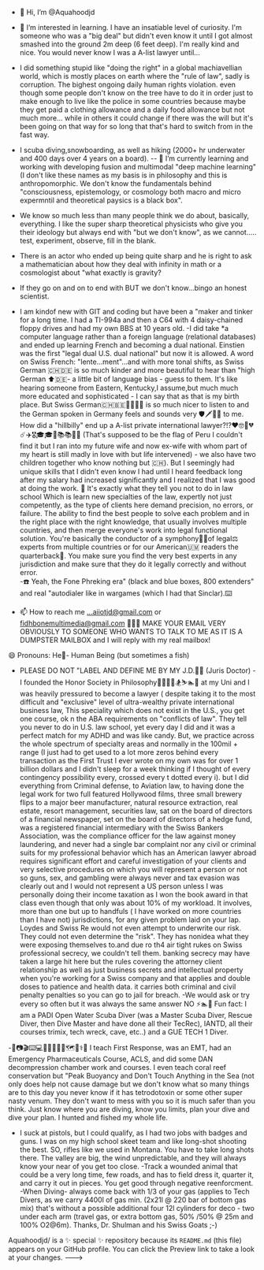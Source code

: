   - 👋 Hi, I’m @Aquahoodjd
- 👀 I’m interested in learning. I have an insatiable level of curiosity. I'm someone who was a "big deal" but didn't even know it until I got almost smashed into the ground 2m deep (6 feet deep). I'm really kind and nice. You would never know I was a A-list lawyer until...
- I did something stupid like "doing the right" in a global machiavellian world, which is mostly places on earth where the "rule of law", sadly is corruption. The bighest ongoing daily human rights violation. even though some people don't know on the tree have to do it in order just to make enough to live like the police in some countries because maybe they get paid a clothing allowance and a daily food allowance but not much more... while in others it could change if there was the will but it's been going on that way for so long that that's hard to switch from in the fast way. 
- I scuba diving,snowboarding, as well as hiking (2000+ hr underwater and 400 days over 4 years on a board). 
-- 🌱 I’m currently learning and working with developing fusion and multimodal "deep machine learning" (I don't like these names as my basis is in philosophy and this is anthropomorphic. We don't know the fundamentals behind "consciousness, epistemology, or cosmology both macro and micro expermntil and theoretical paysics is a black box".
- We know so much less than many people think we do about, basically, everything. I like the super sharp theoretical physicists who give you their ideology but always end with "but we don't know", as we cannot..... test, experiment, observe, fill in the blank.

- There is an actor who ended up being quite sharp and he is right to ask a mathematician about how they deal with infinity in math or a cosmologist about "what exactly is gravity?
    
- If they go on and on to end with BUT we don't know...bingo an honest scientist.

- I am kindof new with GIT and coding but have been a "maker and tinker for a long time. I had a TI-994a and then a C64 with 4 daisy-chained floppy drives and had my own BBS at 10 years old.
-I did take *a computer language rather than a foreign language (relational databases) and ended up learning French and becoming a dual national. Einstien was the first "legal dual U.S. dual national" but now it is allowed.
A word on Swiss French: "lente...ment"...and with more tonal shifts, as Swiss German 🇨🇭🇩🇪 is so much kinder and more beautiful to hear than "high German ⬆️🇩🇪- a little bit of language bias - guess to them. It's like hearing someone from Eastern, Kentucky,I assume,but much much more educated and sophisticated - I can say that as that is my birth place. But Swiss German🇨🇭🇧🇪🎹🎷🎻🎷 is so much nicer to listen to and the German spoken in Germany feels and sounds very 🛡️🗡️📣📢  to me. How did a "hillbilly" end up a A-list private international lawyer?!?❤️🤓💯💔☄️✈️🎖️🎓🎓💼📚📚🇵🇪 (That's supposed to be the flag of Peru I couldn't find it but I ran into my future wife and now ex-wife with whom part of my heart is still madly in love with but life intervened) - we also have two children together who know nothing but 🇨🇭). But I seemingly had unique skills that I didn't even know I had until I heard feedback long after my salary had increased significantly and I realized that I was good at doing the work.
🚫 It's exactly what they tell you not to do in law school Which is learn new specialties of the law, expertly not just competently, as the type of clients here demand precision, no errors, or failure. The ability to  find the best people to solve each problem and in the right place with the right knowledge, that usually involves multiple countries, and then merge everyone's work into legal functional solution. You're basically the conductor of a symphony🎼🎶of legal⚖️ experts from multiple countries or for our American🇺🇲 readers the quarterback🏉. You make sure you find the very best experts in any jurisdiction and make sure that they do it legally correctly and without error.  
-☎️ Yeah, the Fone Phreking era" (black and blue boxes, 800 extenders" and  real "autodialer like in wargames  (which I had that Sinclar).⌨️
- 📫 How to reach me ...aiiotjd@gmail.com or fidhbonemultimedia@gmail.com
🛑🚧🚨 MAKE YOUR EMAIL VERY OBVIOUSLY TO SOMEONE WHO WANTS TO TALK TO ME AS IT IS A DUMPSTER MAILBOX and I will reply with my real mailbox!

😄 Pronouns: He🧑- Human Being (but sometimes a fish) 
-  PLEASE DO NOT "LABEL AND DEFINE ME BY MY J.D.🧑‍⚖️ (Juris Doctor) - I founded the Honor Society in Philosophy🧑‍💻🧑‍🎓🏂⛷️🏊🚣 at my Uni and I was heavily pressured to become a lawyer ( despite taking it to the most difficult and "exclusive" level of ultra-wealthy private international business law,
This speciality which does not exist in the U.S., you get one course, ok n the ABA requirements on "conflicts of law". They tell you never to do in U.S. law school, yet every day I did  and it was a perfect match for my ADHD and was like candy. But, we practice across the whole spectrum of specialty areas and normally in the 100mil + range (I just had to get used to a lot more zeros behind every transaction as the First Trust I ever wrote on my own was for over 1 billion dollars and I didn't sleep for a week thinking if I thought of every contingency possibility every, crossed every t dotted every i). but I did everything from Criminal defense, to Aviation law, to having done the legal work for two full featured Hollywood films, three small brewery flips to a major beer manufacturer, natural resource extraction, real estate, resort management, securities law, sat on the board of directors of a financial newspaper, set on the board of directors of a hedge fund, was a registered financial intermediary with the Swiss Bankers Association, was the compliance officer for the law against money laundering, and never had a single bar complaint nor any civil or criminal suits for my professional behavior which has an American lawyer abroad requires significant effort and careful investigation of your clients and very selective procedures on which you will represent a person or not so guns, sex, and gambling were always never and tax evasion was clearly out and I would not represent a US person unless I was personally doing their income taxation as I won the book award in that class even though that only was about 10% of my workload. 
It involves, more than one but up to handfuls ( I have worked on more countries than I have not) jurisdictions, for any given problem laid on your lap. Loydes and Swiss Re would not even attempt to underwrite our risk. They could not even determine the "risk". They has nonidea what they were exposing themselves to.and due ro th4 air tight rukes on Swiss professional secrecy, we couldn't tell them. banking secrecy may have taken a large hit here but the rules covering the attorney client relationship as well as just business secrets and intellectual property when you're working for a Swiss company and that applies and double doses to patience and health data. it carries both criminal and civil penalty penalties so you can go to jail for breach. 
-We would ask or try every so often but it was always the same answer NO
⚡🏊🚣 Fun fact: I am a PADI Open Water Scuba Diver (was a Master Scuba Diver, Rescue Diver, then Dive Master and have done all their TecRec), IANTD, all their courses trimix, tech wreck, cave, etc..) and a GUE TECH 1 Diver.
 
-🛟📷🎬⌨️💻💾⛵🛶🚀🌐🗺️🗾⚕️🥼 I teach First Response, was an EMT, had an Emergency Pharmaceuticals Course, ACLS, and did some DAN decompression chamber work and courses. I even teach coral reef conservation but "Peak Buoyancy and Don't Touch Anything in the Sea (not only does help not  cause damage but we don't know what so many things are to this day you never know if it has tetrodotoxin or some other super nasty venum. They don't want to mess with you so it is much safer than you think. Just know where you are diving, know you limits, plan your dive and dive your plan. I hunted and fished my whole life.
  - I suck at pistols, but I could qualify, as I had two jobs with badges and guns. I was on my high school skeet team and like long-shot shooting the best. SO, rifles like we used in Montana. You have to take long shots there. The valley are big, the wind unpredictable, and they will always know your near of you get too close. 
-Track a wounded animal that could be a very long time, few roads, and has to field dress it, quarter it, and carry it out in pieces. You get good through negative reenforcment. 
-When Diving-  always come back with 1/3 of your gas (applies to Tech Divers, as we carry 4400l of gas min.  (2x21l @ 220 bar of bottom gas mix) that's without a possible additional four 12l cylinders for deco - two under each arm (travel gas, or extra bottom gas, 50% /50% @ 25m and 100% O2@6m). Thanks, Dr. Shulman and his Swiss Goats ;-)

Aquahoodjd/  is a ✨ special ✨ repository because its `README.md` (this file) appears on your GitHub profile.
You can click the Preview link to take a look at your changes.
--->
